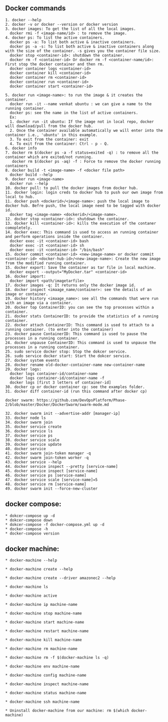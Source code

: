 ## Docker commands

    1. docker --help
    2. docker -v or docker --version or docker version
    3. docker images: To get the list of all the local images.
      docker rmi -f <image-name/id> : to remove the image.
    4. docker ps: To list the active containers.
      docker ps -a: To list both active & inactive containers.
      docker ps -a -s: To list both active & inactive containers along with the size of the container. -s gives you the container file size.
      docker stop <container-id>: shutdown the container.
      docker rm -f <container-id> Or docker rm -f <container-name/id>: First stop the docker container and then rm.
      docker container logs <container-id>
      docker container kill <container-id>
      docker container rm <container-id>
      docker container run <container-id>
      docker container start <container-id>

    5. docker run <image-name>: to run the image & it creates the container.
      docker run -it --name venkat ubuntu : we can give a name to the running container.
      docker ps: see the name in the list of active containers.
      Ex:
      1. docker run -it ubuntu: If the image not in local repo, docker will download/pull from the docker hub.
      2. Once the container available automatically we will enter into the container i.e., 'ubuntu' in this example.
      3. To exit from the container: exit
      4. To exit from the container: Ctrl - p - Q.
    6. docker info
    7. docker rm $(docker ps -a -f status=exited -q) : to remove all the container which are exited/not running.
       docker rm $(docker ps -aq) -f : Force to remove the docker running containers
    8. docker build -t <image-name> -f <docker file path>
      docker build --help
    9. docker run <image-name>
      docker run --help
    10. docker pull: to pull the docker images from docker hub.
    11. docker login: login creds to docker hub to push our own image from local to hub.
    11. docker push <dockerid>/<image-name>: push the local image to docker hub. Befre push, the local image need to be tagged with docker id. 
      docker tag <image-name> <dockerid>/<image-name>.
    12. docker stop <container-id>: shutdown the container.
    13. docker kill <container-id>: kills the execution of the contaner comopletely.
    14. docker exec: This command is used to access an running container and perform operations inside the container.
      docker exec -it <container-id> bash
      docker exec -it <container-id> sh
      docker exec -it <container-id> "/bin/bash"
    15. docker commit <container-id> <new-image-name> or docker commit <container-id> <docker-hub-id>/<new-image-name>: Create the new image from the modified running container.
    15. docker export: Save the container as tar file in local machine.
      docker export --output="MyDocker.tar" <container-id>
    16. docker import:
      docker import <path/imagetarfile>
    17. docker images -q: It returns only the docker image id.
    18. docker inspect <imaage_name/container>: see the details of an image or container.
    19. docker history <imaage_name>: see all the commands that were run with an image via a container.
    20. docker top ContainerID: you can see the top processes within a container.
    21. docker stats ContainerID: to provide the statistics of a running container.
    22. docker attach ContainerID: This command is used to attach to a running container. (to enter into the container)
    23. docker pause ContainerID: This command is used to pause the processes in a running container.
    24. docker unpause ContainerID: This command is used to unpause the processes in a running container.
    25. sudo service docker stop: Stop the dokcer service.
    26. sudo service docker start: Start the dokcer service.
    27. docker system events
    28. docker rename old-docker-container-name new-container-name
    29. docker logs:	
      docker logs container-id/container-name
      docker logs container-id/container-name -f
      docker logs [first 3 letters of container-id]
    30. docker cp or docker container cp: see the examples folder.
    31. docker diff container-id (run this command after docker cp)
    
    docker swarm: https://github.com/DevOpsPlatform/Phase-2/blob/master/Docker/DockerSwarm/swarm-mode.md
    
    32. docker swarm init --advertise-addr [manager-ip]
    33. docker node ls
    34. docker swarm join
    35. docker service create
    36. docker service ls
    37. docker service ps
    38. docker service scale
    39. docker service update
    40. docker service
    41. docker swarm join-token manager -q
    42. docker swarm join-token worker -q
    43. docker service --help
    44. docker service inspect --pretty [service-name]
    45. docker service inspect [service-name]
    46. docker service ps [service-name]
    47. docker service scale [service-name]=5
    48. docker service rm [service-name]
    49. docker swarm init --force-new-cluster

## docker compose:

    * dokcer-compose up -d
    * dokcer-compose down
    * dokcer-compose -f docker-compose.yml up -d
    * docker-compose -h
    * docker-compose version
    
## docker machine:

    * docker-machine --help

    * docker-machine create --help

    * docker-machine create --driver amazonec2 --help

    * docker-machine ls

    * docker-machine active

    * docker-machine ip machine-name

    * docker-machine stop machine-name

    * docker-machine start machine-name

    * docker-machine restart machine-name

    * docker-machine kill machine-name

    * docker-machine rm machine-name

    * docker-machine rm -f $(docker-machine ls -q)

    * docker-machine env machine-name

    * docker-machine config machine-name

    * docker-machine inspect machine-name

    * docker-machine status machine-name

    * docker-machine ssh machine-name

    * Uninstall docker-machine from our machine: rm $(which docker-machine)
